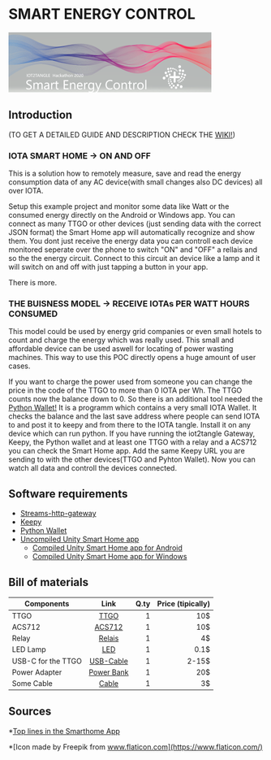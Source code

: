 # SMART ENERGY CONTROL
![Title-pic](https://github.com/IOTAplus/SMART-ENERGY-CONTROL/blob/main/Images/unknown.png)
## Introduction
(TO GET A DETAILED GUIDE AND DESCRIPTION CHECK THE <a href="https://github.com/IOTAplus/SMART-ENERGY-CONTROLL/wiki/">WIKI!</a>)
### IOTA SMART HOME   -> ON AND OFF
This is a solution how to remotely measure, save and read the energy consumption data of any AC device(with small changes also DC devices) all over IOTA. 

Setup this example project and monitor some data like Watt or the consumed energy directly on the Android or Windows app.
You can connect as many TTGO or other devices (just sending data with the correct JSON format) the Smart Home app will automatically recognize 
and show them. You dont just receive the energy data you can controll each device monitored seperate over the phone to switch "ON" and "OFF" a rellais and so the the energy circuit.
Connect to this circuit an device like a lamp and it will switch on and off with just tapping a button in your app.

There is more. 
### THE BUISNESS MODEL -> RECEIVE IOTAs PER WATT HOURS CONSUMED

This model could be used by energy grid companies or even small hotels to count and charge the energy which was really used.
This small and affordable device can be used aswell for locating of power wasting machines.
This way to use this POC directly opens a huge amount of user cases.

If you want to charge the power used from someone you can change the price in the code of the TTGO to more than 0 IOTA per Wh.
The TTGO counts now the balance down to 0. So there is an additional tool needed the  <a href="https://github.com/IOTAplus/SMART-ENERGY-CONTROL/tree/main/PythonWallet">Python Wallet!</a>
It is a programm which contains a very small IOTA Wallet. It checks the balance and the last save address where people can send IOTA to and post it to keepy and from there to the IOTA tangle.
Install it on any device which can run python. 
If you have running the iot2tangle Gateway, Keepy, the Python wallet and at least one TTGO with a relay and a ACS712 you can check the Smart Home app.
Add the same Keepy URL you are sending to with the other devices(TTGO and Pyhton Wallet). Now you can watch all data and controll the devices connected.   

## Software requirements
* [Streams-http-gateway](https://github.com/iot2tangle/Streams-http-gateway) 
* [Keepy](https://github.com/iot2tangle/Keepy)
* [Python Wallet](https://github.com/IOTAplus/SMART-ENERGY-CONTROL/tree/main/PythonWallet)
* [Uncompiled Unity Smart Home app](https://www.dropbox.com/home/Unity)
  * [Compiled Unity Smart Home app for Android](https://github.com/IOTAplus/SMART-ENERGY-CONTROL/tree/main/SmartHomeApp/android)
  * [Compiled Unity Smart Home app for Windows](https://github.com/IOTAplus/SMART-ENERGY-CONTROL/tree/main/SmartHomeApp/windows)



## Bill of materials

| Components	| Link   | Q.ty  |Price (tipically)
| ------------- |:-------------:| -----:|-----------------:
| TTGO          | [TTGO](https://www.banggood.com/TTGO-T-Display-ESP32-CP2104-WiFi-bluetooth-Module-1_14-Inch-LCD-Development-Board-LILYGO-for-Arduino-products-that-work-with-official-Arduino-boards-p-1522925.html?utm_source=googleshopping&utm_medium=cpc_organic&gmcCountry=CH&utm_content=minha&utm_campaign=minha-ch-en-pc&currency=CHF&createTmp=1&utm_source=googleshopping&utm_medium=cpc_bgs&utm_content=xibei&utm_campaign=xibei-ssc-ch-warehouse-all-0922&cur_warehouse=UK) |     1 | 10$
| ACS712        | [ACS712](https://www.galaxus.ch/en/s1/product/acs712-sensor-electronics-modules-8193978?gclsrc=ds&gclsrc=ds) | 1      |10$
| Relay        | [Relais](https://www.galaxus.ch/en/s1/product/acs712-sensor-electronics-modules-8193978?gclsrc=ds&gclsrc=ds)      |     1 | 4$
| LED Lamp | [LED](https://www.reichelt.com/ch/de/led-5-mm-bedrahtet-rot-5-mcd-60--led-5mm-2ma-rt-p21627.html?PROVID=2808&gclid=CjwKCAiAnvj9BRA4EiwAuUMDf4LytdpEjwGv7ao9chOvG5fp72vGqP20uMangznA93wCwf4ZlMNdYRoC0FcQAvD_BwE)|1|0.1$
|USB-C for the TTGO | [USB-Cable](https://www.microspot.ch/de/mobiltelefon-tablet-wearables/mobiltelefon/mobiltelefon-tablet-kabel-adapter--c413000/intertronic-usb-c-kabel-usb-3-0-usb-typ-c-1-m--p0001860850?gclsrc=ds&gclsrc=ds)| 1|2-15$|
|Power Adapter|[Power Bank]()|1|20$|
|Some Cable|[Cable](https://www.digikey.ch/product-detail/de/mikroelektronika/MIKROE-513/1471-1232-ND/4495596?utm_adgroup=Jumper%20Wire&utm_source=google&utm_medium=cpc&utm_campaign=Shopping_Product_Prototyping%2C%20Fabrication%20Products&utm_term=&productid=4495596)|1|3$|

## Sources
*[Top lines in the Smarthome App](https://pngtree.com/freebackground/abstract-pink-blue-waves-isolated-on-white_1151999.html)

*[Icon made by Freepik from www.flaticon.com](https://www.flaticon.com/)
